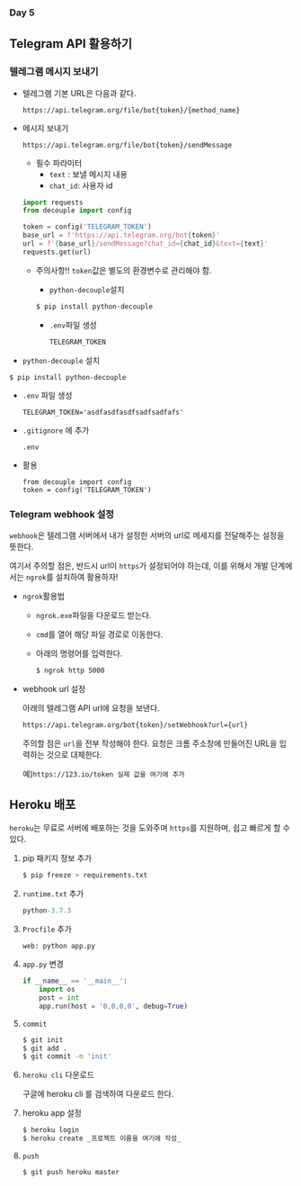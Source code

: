 ### Day 5

## Telegram API 활용하기

### 텔레그램 메시지 보내기

* 텔레그램 기본 URL은 다음과 같다.

  ```text
  https://api.telegram.org/file/bot{token}/{method_name}
  ```

* 메시지 보내기

  ```
  https://api.telegram.org/file/bot{token}/sendMessage
  ```

  * 필수 파라미터
    * `text` : 보낼 메시지 내용
    * `chat_id`: 사용자 id

  ```python
  import requests
  from decouple import config
  
  token = config('TELEGRAM_TOKEN')
  base_url = f'https://api.telegram.org/bot{token}'
  url = f'{base_url}/sendMessage?chat_id={chat_id}&text={text}'
  requests.get(url)
  ```

   * 주의사항!! `token`값은 별도의 환경변수로 관리해야 함.

     * `python-decouple`설치

     ```bash
     $ pip install python-decouple
     ```

     * `.env`파일 생성		

       ```bash
       TELEGRAM_TOKEN
       ```

- `python-decouple` 설치

```
$ pip install python-decouple
```

- `.env` 파일 생성

  ```
  TELEGRAM_TOKEN='asdfasdfasdfsadfsadfafs'
  ```

- `.gitignore` 에 추가

  ```
  .env
  ```

- 활용

  ```
  from decouple import config
  token = config('TELEGRAM_TOKEN')
  ```

### Telegram webhook 설정

`webhook`은 텔레그램 서버에서 내가 설정한 서버의 url로 메세지를 전달해주는 설정을 뜻한다.

여기서 주의할 점은, 반드시 url이 `https`가 설정되어야 하는데, 이를 위해서 개발 단계에서는  `ngrok`를 설치하여 활용하자!

* `ngrok`활용법

  * `ngrok.exe`파일을 다운로드 받는다.

  * `cmd`를 열어 해당 파일 경로로 이동한다.

  * 아래의 명령어를 입력한다.

    ```bash
    $ ngrok http 5000
    ```

* webhook url  설정

  아래의 텔레그램 API url에 요청을 보낸다.

  ```bash
  https://api.telegram.org/bot{token}/setWebhook?url={url}
  ```

  주의할 점은 `url`을 전부 작성해야 한다. 요청은 크롬 주소창에 만들어진 URL을 입력하는 것으로 대체한다.

  예)`https://123.io/token 실제 값을 여기에 추가`

  

## Heroku 배포

`heroku`는 무료로 서버에 배포하는 것을 도와주며 `https`를 지원하며, 쉽고 빠르게 할 수 있다.

1. pip 패키지 정보 추가

   ```bash 
   $ pip freeze > requirements.txt
   ```

2. `runtime.txt` 추가

   ```python
   python-3.7.3
   ```

3. `Procfile` 추가

   ```text
   web: python app.py
   ```

4. `app.py` 변경

   ```python
   if __name__ == '__main__':
       import os
       post = int
       app.run(host = '0,0,0,0', debug=True)
   ```

5. `commit`

   ```bash
   $ git init
   $ git add .
   $ git commit -m 'init'
   ```

6. `heroku cli` 다운로드

   구글에 heroku cli 를 검색하여 다운로드 한다.

7. heroku app 설정

   ```bash
   $ heroku login
   $ heroku create _프로젝트 이름을 여기에 작성_
   ```

8. `push`

   ```bash
   $ git push heroku master
   ```

   





